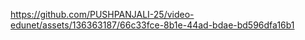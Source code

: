 

https://github.com/PUSHPANJALI-25/video-edunet/assets/136363187/66c33fce-8b1e-44ad-bdae-bd596dfa16b1

